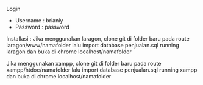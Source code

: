 Login

- Username : brianly
- Password : password

Installasi : 
Jika menggunakan laragon, clone git di folder baru pada route laragon/www/namafolder
lalu import database penjualan.sql
running laragon dan buka di chrome localhost/namafolder

Jika menggunakan xampp, clone git di folder baru pada route xampp/htdoc/namafolder
lalu import database penjualan.sql
running xampp dan buka di chrome localhost/namafolder

